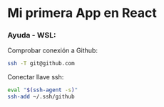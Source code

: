 # Mi primera App en React

### Ayuda - WSL:
Comprobar conexión a Github:
```bash
ssh -T git@github.com
```

Conectar llave ssh:
```bash
eval "$(ssh-agent -s)"
ssh-add ~/.ssh/github
```
